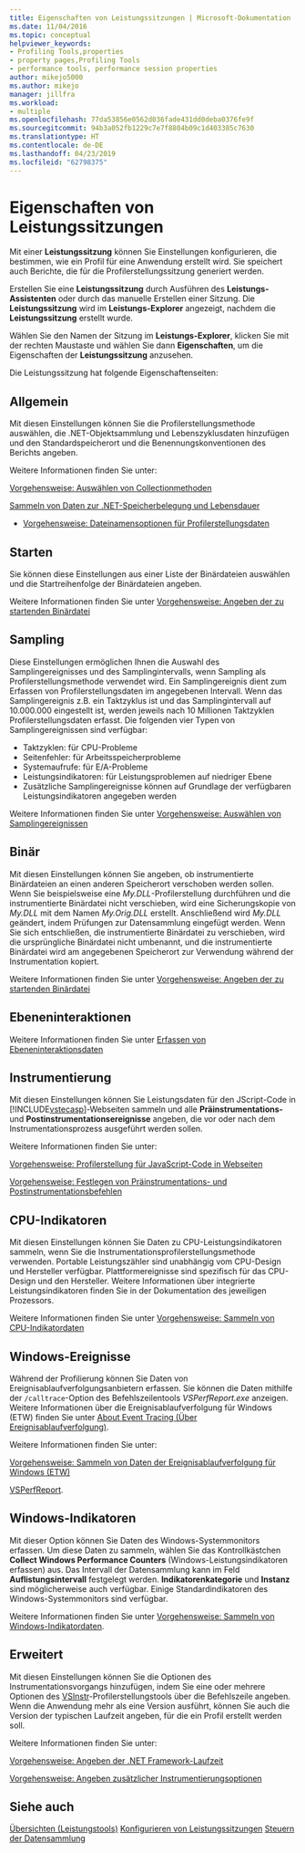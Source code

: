 ```yaml
---
title: Eigenschaften von Leistungssitzungen | Microsoft-Dokumentation
ms.date: 11/04/2016
ms.topic: conceptual
helpviewer_keywords:
- Profiling Tools,properties
- property pages,Profiling Tools
- performance tools, performance session properties
author: mikejo5000
ms.author: mikejo
manager: jillfra
ms.workload:
- multiple
ms.openlocfilehash: 77da53856e0562d036fade431dd0deba0376fe9f
ms.sourcegitcommit: 94b3a052fb1229c7e7f8804b09c1d403385c7630
ms.translationtype: HT
ms.contentlocale: de-DE
ms.lasthandoff: 04/23/2019
ms.locfileid: "62798375"
---
```

# <a name="performance-session-properties"></a>Eigenschaften von Leistungssitzungen

Mit einer **Leistungssitzung** können Sie Einstellungen konfigurieren, die bestimmen, wie ein Profil für eine Anwendung erstellt wird. Sie speichert auch Berichte, die für die Profilerstellungssitzung generiert werden.

Erstellen Sie eine **Leistungssitzung** durch Ausführen des **Leistungs-Assistenten** oder durch das manuelle Erstellen einer Sitzung. Die **Leistungssitzung** wird im **Leistungs-Explorer** angezeigt, nachdem die **Leistungssitzung** erstellt wurde.

Wählen Sie den Namen der Sitzung im **Leistungs-Explorer**, klicken Sie mit der rechten Maustaste und wählen Sie dann **Eigenschaften**, um die Eigenschaften der **Leistungssitzung** anzusehen.

Die Leistungssitzung hat folgende Eigenschaftenseiten:

## <a name="general"></a>Allgemein

Mit diesen Einstellungen können Sie die Profilerstellungsmethode auswählen, die .NET-Objektsammlung und Lebenszyklusdaten hinzufügen und den Standardspeicherort und die Benennungskonventionen des Berichts angeben.

Weitere Informationen finden Sie unter:

[Vorgehensweise: Auswählen von Collectionmethoden](../profiling/how-to-choose-collection-methods.md)

[Sammeln von Daten zur .NET-Speicherbelegung und Lebensdauer](../profiling/collecting-dotnet-memory-allocation-and-lifetime-data.md)

- [Vorgehensweise: Dateinamensoptionen für Profilerstellungsdaten](../profiling/how-to-set-performance-data-file-name-options.md)

## <a name="launch"></a>Starten

Sie können diese Einstellungen aus einer Liste der Binärdateien auswählen und die Startreihenfolge der Binärdateien angeben.

Weitere Informationen finden Sie unter [Vorgehensweise: Angeben der zu startenden Binärdatei](../profiling/how-to-specify-the-binary-to-start.md)

## <a name="sampling"></a>Sampling

Diese Einstellungen ermöglichen Ihnen die Auswahl des Samplingereignisses und des Samplingintervalls, wenn Sampling als Profilerstellungsmethode verwendet wird. Ein Samplingereignis dient zum Erfassen von Profilerstellungsdaten im angegebenen Intervall. Wenn das Samplingereignis z.B. ein Taktzyklus ist und das Samplingintervall auf 10.000.000 eingestellt ist, werden jeweils nach 10 Millionen Taktzyklen Profilerstellungsdaten erfasst. Die folgenden vier Typen von Samplingereignissen sind verfügbar:

- Taktzyklen: für CPU-Probleme
- Seitenfehler: für Arbeitsspeicherprobleme
- Systemaufrufe: für E/A-Probleme
- Leistungsindikatoren: für Leistungsproblemen auf niedriger Ebene
- Zusätzliche Samplingereignisse können auf Grundlage der verfügbaren Leistungsindikatoren angegeben werden

Weitere Informationen finden Sie unter [Vorgehensweise: Auswählen von Samplingereignissen](../profiling/how-to-choose-sampling-events.md)

## <a name="binary"></a>Binär
Mit diesen Einstellungen können Sie angeben, ob instrumentierte Binärdateien an einen anderen Speicherort verschoben werden sollen. Wenn Sie beispielsweise eine *My.DLL*-Profilerstellung durchführen und die instrumentierte Binärdatei nicht verschieben, wird eine Sicherungskopie von *My.DLL* mit dem Namen *My.Orig.DLL* erstellt. Anschließend wird *My.DLL* geändert, indem Prüfungen zur Datensammlung eingefügt werden. Wenn Sie sich entschließen, die instrumentierte Binärdatei zu verschieben, wird die ursprüngliche Binärdatei nicht umbenannt, und die instrumentierte Binärdatei wird am angegebenen Speicherort zur Verwendung während der Instrumentation kopiert.

Weitere Informationen finden Sie unter [Vorgehensweise: Angeben der zu startenden Binärdatei](../profiling/how-to-specify-the-binary-to-start.md)

## <a name="tier-interactions"></a>Ebeneninteraktionen

Weitere Informationen finden Sie unter [Erfassen von Ebeneninteraktionsdaten](../profiling/collecting-tier-interaction-data.md)

## <a name="instrumentation"></a>Instrumentierung

Mit diesen Einstellungen können Sie Leistungsdaten für den JScript-Code in [!INCLUDE[vstecasp](../code-quality/includes/vstecasp_md.md)]-Webseiten sammeln und alle **Präinstrumentations-** und **Postinstrumentationsereignisse** angeben, die vor oder nach dem Instrumentationsprozess ausgeführt werden sollen.

Weitere Informationen finden Sie unter:

[Vorgehensweise: Profilerstellung für JavaScript-Code in Webseiten](../profiling/how-to-profile-javascript-code-in-web-pages.md)

[Vorgehensweise: Festlegen von Präinstrumentations- und Postinstrumentationsbefehlen](../profiling/how-to-specify-pre-and-post-instrument-commands.md)

## <a name="cpu-counters"></a>CPU-Indikatoren

Mit diesen Einstellungen können Sie Daten zu CPU-Leistungsindikatoren sammeln, wenn Sie die Instrumentationsprofilerstellungsmethode verwenden. Portable Leistungszähler sind unabhängig vom CPU-Design und Hersteller verfügbar. Plattformereignisse sind spezifisch für das CPU-Design und den Hersteller. Weitere Informationen über integrierte Leistungsindikatoren finden Sie in der Dokumentation des jeweiligen Prozessors.

Weitere Informationen finden Sie unter [Vorgehensweise: Sammeln von CPU-Indikatordaten](../profiling/how-to-collect-cpu-counter-data.md)

## <a name="windows-events"></a>Windows-Ereignisse

Während der Profilierung können Sie Daten von Ereignisablaufverfolgungsanbietern erfassen. Sie können die Daten mithilfe der `/calltrace`-Option des Befehlszeilentools *VSPerfReport.exe* anzeigen. Weitere Informationen über die Ereignisablaufverfolgung für Windows (ETW) finden Sie unter [About Event Tracing (Über Ereignisablaufverfolgung)](http://go.microsoft.com/fwlink/?linkid=90752).

Weitere Informationen finden Sie unter:

[Vorgehensweise: Sammeln von Daten der Ereignisablaufverfolgung für Windows (ETW)](../profiling/how-to-collect-event-tracing-for-windows-etw-data.md)

[VSPerfReport](../profiling/vsperfreport.md).

## <a name="windows-counters"></a>Windows-Indikatoren

Mit dieser Option können Sie Daten des Windows-Systemmonitors erfassen. Um diese Daten zu sammeln, wählen Sie das Kontrollkästchen **Collect Windows Performance Counters** (Windows-Leistungsindikatoren erfassen) aus. Das Intervall der Datensammlung kann im Feld **Auflistungsintervall** festgelegt werden. **Indikatorenkategorie** und **Instanz** sind möglicherweise auch verfügbar. Einige Standardindikatoren des Windows-Systemmonitors sind verfügbar.

 Weitere Informationen finden Sie unter [Vorgehensweise: Sammeln von Windows-Indikatordaten](../profiling/how-to-collect-windows-counter-data.md).

## <a name="advanced"></a>Erweitert

Mit diesen Einstellungen können Sie die Optionen des Instrumentationsvorgangs hinzufügen, indem Sie eine oder mehrere Optionen des [VSInstr](../profiling/vsinstr.md)-Profilerstellungstools über die Befehlszeile angeben. Wenn die Anwendung mehr als eine Version ausführt, können Sie auch die Version der typischen Laufzeit angeben, für die ein Profil erstellt werden soll.

Weitere Informationen finden Sie unter:

[Vorgehensweise: Angeben der .NET Framework-Laufzeit](../profiling/how-to-specify-the-dotnet-framework-runtime.md)

[Vorgehensweise: Angeben zusätzlicher Instrumentierungsoptionen](../profiling/how-to-specify-additional-instrumentation-options.md)

## <a name="see-also"></a>Siehe auch

[Übersichten (Leistungstools)](../profiling/overviews-performance-tools.md)
[Konfigurieren von Leistungssitzungen](../profiling/configuring-performance-sessions.md)
[Steuern der Datensammlung](../profiling/controlling-data-collection.md)